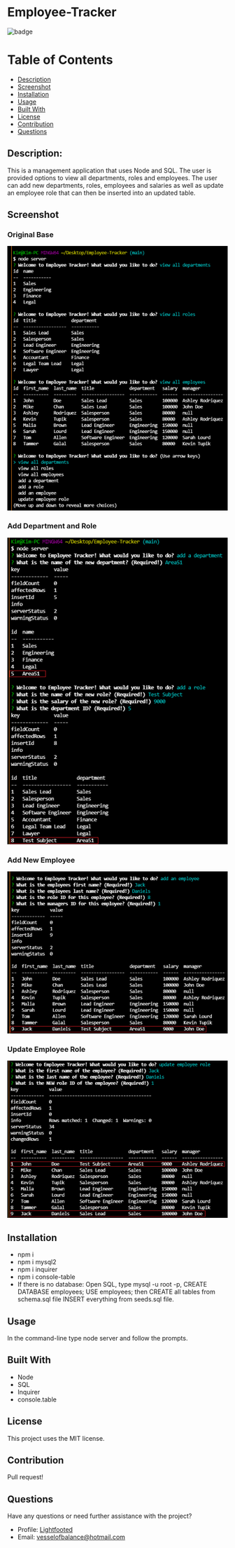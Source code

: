# Employee-Tracker

  ![badge](https://img.shields.io/badge/License-MIT-informational)

  # Table of Contents
  * [Description](#description)
  * [Screenshot](#screenshot)
  * [Installation](#installation)
  * [Usage](#usage)
  * [Built With](#built-with)
  * [License](#license)
  * [Contribution](#contribution)
  * [Questions](#questions)

  ## Description:
  This is a management application that uses Node and SQL. The user is provided options to view all departments, roles and employees. The user can add new departments, roles, employees and salaries as well as update an employee role that can then be inserted into an updated table.

  ## Screenshot

  ### Original Base
  ![screenshot](/images/dept-role-employ.png)
  ### Add Department and Role
  ![screenshot](/images/add-dept-role.png)
  ### Add New Employee
  ![screenshot](/images/add-employee.png)
  ### Update Employee Role
  ![screenshot](/images/updated-two-roles.png)

  ## Installation
  * npm i
  * npm i mysql2
  * npm i inquirer
  * npm i console-table
  * If there is no database: Open SQL, type mysql -u root -p, CREATE DATABASE employees; USE employees; then CREATE all tables from schema.sql file INSERT everything from seeds.sql file.

  ## Usage
  In the command-line type node server and follow the prompts.

  ## Built With
  * Node
  * SQL
  * Inquirer
  * console.table

  ## License
  This project uses the MIT license.

  ## Contribution
  Pull request!

  ## Questions
  Have any questions or need further assistance with the project? 
  * Profile: [Lightfooted](http://github.com/Lightfooted)
  * Email: vesselofbalance@hotmail.com